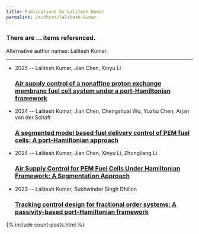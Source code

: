```yaml
---
title: Publications by Lalitesh Kumar
permalink: /authors/lalitesh-kumar
---
```


<h3 id="number-posts">There are ... items referenced.</h3>
<p id='info-authors'>Alternative author names: Lalitesh Kumar.</p>
<hr />
<ul class="post-list">
<li><span class='post-meta'>2025 -- Lalitesh Kumar, Jian Chen, Xinyu Li</span><h3><a class='post-link' href="{{ site.baseurl }}/air-supply-control-of-a-nonaffine-proton-exchange-membrane-fuel-cell-system-under-a-port-hamiltonian-framework">Air supply control of a nonaffine proton exchange membrane fuel cell system under a port-Hamiltonian framework</a></h3></li>
<li><span class='post-meta'>2024 -- Lalitesh Kumar, Jian Chen, Chengshuai Wu, Yuzhu Chen, Arjan van der Schaft</span><h3><a class='post-link' href="{{ site.baseurl }}/a-segmented-model-based-fuel-delivery-control-of-pem-fuel-cells-a-port-hamiltonian-approach">A segmented model based fuel delivery control of PEM fuel cells: A port-Hamiltonian approach</a></h3></li>
<li><span class='post-meta'>2024 -- Lalitesh Kumar, Jian Chen, Xinyu Li, Zhongliang Li</span><h3><a class='post-link' href="{{ site.baseurl }}/air-supply-control-for-pem-fuel-cells-under-hamiltonian-framework-a-segmentation-approach">Air Supply Control for PEM Fuel Cells Under Hamiltonian Framework: A Segmentation Approach</a></h3></li>
<li><span class='post-meta'>2023 -- Lalitesh Kumar, Sukhwinder Singh Dhillon</span><h3><a class='post-link' href="{{ site.baseurl }}/tracking-control-design-for-fractional-order-systems-a-passivity-based-port-hamiltonian-framework">Tracking control design for fractional order systems: A passivity-based port-Hamiltonian framework</a></h3></li>

</ul>
{% include count-posts.html %}
